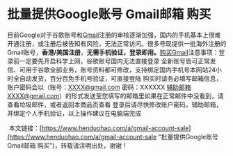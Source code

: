 # 批量提供Google账号 Gmail邮箱 购买
目前Google对于谷歌账号和[Gmail](https://www.henduohao.com/tag/gmail "Gmail是Google的免费网络邮件服务，也是世界上用户量最多的邮箱。")注册的审核逐渐加强，国内的手机基本上很难开通注册，或注册后被告知有风险，无法正常访问。
​
很多号现提供一批海外注册的Gmail账号，**香港/美国注册**，**无需手机验证，登录即用。**
​
[购买Gmail](https://www.henduohao.com/product/1003.html)注意事项：
​
登录前一定要先开启科学上网，谷歌账号国内无法直接登录
​
全新账号皆可正常发信、可用于谷歌全部业务，账号资料都可修改，支持绑定国内手机号
​
本网站24小时全自动发货，百分百免手机号验证，可直接登陆
​
购买时请务必填写邮箱信息，账户密码会以（账号：XXXX@gmail.com 密码：XXXXXX 辅助邮箱XXXX@gmail.com）的形式发送至您填写的邮箱里
​
如果在正常邮件中没看到，请查看垃圾邮件，或者返回本商品页查看
​
登录后请尽快修改账户密码，辅助邮箱，并绑定个人手机验证，以上操作建议在电脑端完成
​
>
​
本文链接：[https://www.henduohao.com/a/gmail-account-sale](https://www.henduohao.com/a/gmail-account-sale "批量提供Google账号 Gmail邮箱 购买")，转载请注明出处，谢谢！